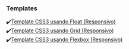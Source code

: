 ### Templates
✔️[Template CSS3 usando Float (Responsivo)](https://codepen.io/claudiobernardo/pen/qwKOOE)</br>
✔️[Template CSS3 usando Grid (Responsivo)](https://codepen.io/claudiobernardo/pen/rbqveR)</br>
✔️[Template CSS3 usando Flexbox (Responsivo)](https://codepen.io/claudiobernardo/pen/gyBwWG)</br>
